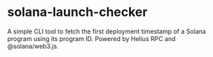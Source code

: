 # solana-launch-checker
A simple CLI tool to fetch the first deployment timestamp of a Solana program using its program ID. Powered by Helius RPC and @solana/web3.js.
